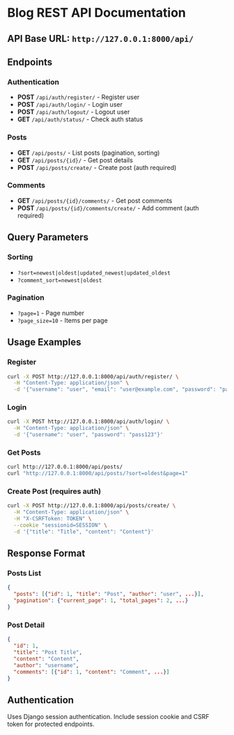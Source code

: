 # Blog REST API Documentation

## API Base URL: `http://127.0.0.1:8000/api/`

## Endpoints

### Authentication
- **POST** `/api/auth/register/` - Register user
- **POST** `/api/auth/login/` - Login user  
- **POST** `/api/auth/logout/` - Logout user
- **GET** `/api/auth/status/` - Check auth status

### Posts
- **GET** `/api/posts/` - List posts (pagination, sorting)
- **GET** `/api/posts/{id}/` - Get post details
- **POST** `/api/posts/create/` - Create post (auth required)

### Comments
- **GET** `/api/posts/{id}/comments/` - Get post comments
- **POST** `/api/posts/{id}/comments/create/` - Add comment (auth required)

## Query Parameters

### Sorting
- `?sort=newest|oldest|updated_newest|updated_oldest`
- `?comment_sort=newest|oldest`

### Pagination
- `?page=1` - Page number
- `?page_size=10` - Items per page

## Usage Examples

### Register
```bash
curl -X POST http://127.0.0.1:8000/api/auth/register/ \
  -H "Content-Type: application/json" \
  -d '{"username": "user", "email": "user@example.com", "password": "pass123"}'
```

### Login
```bash
curl -X POST http://127.0.0.1:8000/api/auth/login/ \
  -H "Content-Type: application/json" \
  -d '{"username": "user", "password": "pass123"}'
```

### Get Posts
```bash
curl http://127.0.0.1:8000/api/posts/
curl "http://127.0.0.1:8000/api/posts/?sort=oldest&page=1"
```

### Create Post (requires auth)
```bash
curl -X POST http://127.0.0.1:8000/api/posts/create/ \
  -H "Content-Type: application/json" \
  -H "X-CSRFToken: TOKEN" \
  --cookie "sessionid=SESSION" \
  -d '{"title": "Title", "content": "Content"}'
```

## Response Format

### Posts List
```json
{
  "posts": [{"id": 1, "title": "Post", "author": "user", ...}],
  "pagination": {"current_page": 1, "total_pages": 2, ...}
}
```

### Post Detail
```json
{
  "id": 1,
  "title": "Post Title",
  "content": "Content",
  "author": "username",
  "comments": [{"id": 1, "content": "Comment", ...}]
}
```

## Authentication
Uses Django session authentication. Include session cookie and CSRF token for protected endpoints.